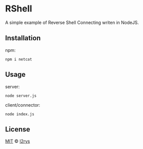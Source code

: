 
# RShell
A simple example of Reverse Shell Connecting writen in NodeJS.

## Installation
npm:

    npm i netcat

## Usage
server:
   

    node server.js
client/connector:

    node index.js

## License
<a href="https://github.com/I2rys/RShell/blob/main/LICENSE">MIT</a> © <a href="https://github.com/I2rys">I2rys</a>
